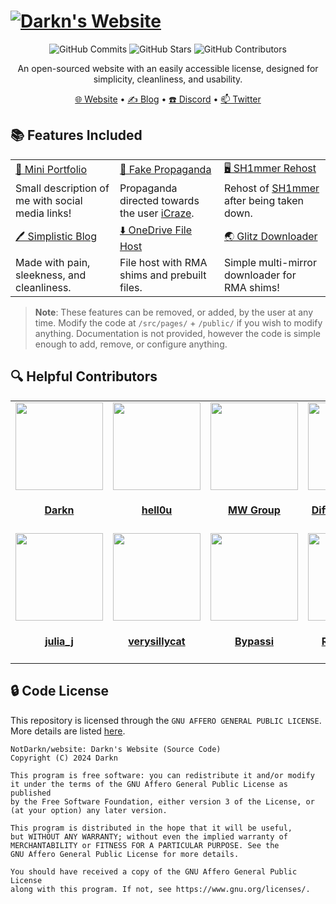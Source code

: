 <h1>
  <a href="https://osu.bio" target="_blank"><img src="https://github.com/NotDarkn/website/assets/73033672/61f75adb-5e24-454b-8c7f-59ca4f32941c" alt="Darkn's Website" width="auto"></a>
</h1>

<p align="center">
  <img 
    src="https://img.shields.io/github/commit-activity/m/NotDarkn/website?style=for-the-badge&logo=GitHub&label=Commits" 
    alt="GitHub Commits" />
  </img>
  <img 
    src="https://img.shields.io/github/stars/NotDarkn/website?style=for-the-badge&logo=GitHub" 
    alt="GitHub Stars" />
  </img>
  <img 
    src="https://img.shields.io/github/contributors/NotDarkn/website?style=for-the-badge&logo=GitHub&color=blue" 
    alt="GitHub Contributors" />
  </img>
</p>
<p align="center">
  An open-sourced website with an easily accessible license, designed for simplicity, cleanliness, and usability.
</p>
<p align="center">
  <a href="https://osu.bio" target="_blank">🌐 Website</a>
  •
  <a href="https://blog.osu.bio" target="_blank">✍ Blog</a>
  •
  <a href="https://discord.gg/ER8saRhYpg" target="_blank">☎️ Discord</a>
  •
  <a href="https://twitter.com/NotDarkn" target="_blank">📫 Twitter</a>
</p>

## 📚 Features Included
<table>
  <tbody>
    <tr>
      <td>
        <a
          href="https://osu.bio"
          >📖 Mini Portfolio</a
        >
      </td>
      <td>
        <a
          href="https://osu.bio/icraze"
          >📢 Fake Propaganda</a
        >
      </td>
      <td>
        <a
          href="https://osu.bio/sh1mmer"
          >🖥️ SH1mmer Rehost</a
        >
      </td>
    </tr>
    <tr>
      <td>
        Small description of me with social media links!
      </td>
      <td>
        Propaganda directed towards the user 
        <a 
          href="https://icraze.dev"
          >iCraze</a
        >.
      </td>
      <td>
        Rehost of
        <a
          href="https://sh1mmer.me"
          >SH1mmer</a
        >
        after being taken down.
      </td>
    </tr>
    <tr>
      <td>
        <a 
          href="https://blog.osu.bio"
          >🖊️ Simplistic Blog</a
        >
      </td>
      <td>
        <a
          href="https://dl.osu.bio"
          >⬇️ OneDrive File Host</a
        >
      </td>
      <td>
        <a 
          href="https://osu.bio/sh1mmer/downloader"
          >🌏 Glitz Downloader</a
        >
      </td>
    </tr>
    <tr>
      <td>
        Made with pain, sleekness, and cleanliness.
      </td>
      <td>
        File host with RMA shims and prebuilt files.
      </td>
      <td>
        Simple multi-mirror downloader for RMA shims!
      </td>
    </tr>
  </tbody>
</table>

> **Note**: These features can be removed, or added, by the user at any time. Modify the code at `/src/pages/` + `/public/` if you wish to modify anything. Documentation is not provided, however the code is simple enough to add, remove, or configure anything.

## 🔍 Helpful Contributors
<table id='credit'>
<tr>
  <td id='Darkn'>
  <a href='https://github.com/NotDarkn'>
  <img src='https://github.com/NotDarkn.png' width='140px;'>
</a>
  <h4 align='center'><a href='https://osu.bio'>Darkn</a></h4>
</td>
  <td id='hell0u'>
  <a href='https://github.com/13waves'>
  <img src='https://github.com/13waves.png' width='140px;'>
</a>
  <h4 align='center'><a href='https://uhhwavee.vercel.app/'>hell0u</a></h4>
</td>
  <td id='MercuryWorkshop'>
  <a href='https://github.com/MercuryWorkshop'>
  <img src='https://github.com/MercuryWorkshop.png' width='140px;'>
</a>
  <h4 align='center'><a href='https://mercurywork.shop'>MW Group</a></h4>
</td>
  <td id='DiffuseHyperion'>
  <a href='https://github.com/DiffuseHyperion'>
  <img src='https://github.com/DiffuseHyperion.png' width='140px;'>
</a>
  <h4 align='center'><a href='https://diffusehyperion.com/'>DiffuseHyperion</a></h4>
</td>
  <td id='kxtz'>
  <a href='https://github.com/kxtzownsu'>
  <img src='https://github.com/kxtzownsu.png' width='140px;'>
</a>
  <h4 align='center'><a href='https://kxtz.femboy.vip/'>kxtz</a></h4>
</td>
</tr>

<tr>
  <td id='julia_j'>
  <a href='https://discord.com/users/1039648022084202516'>
  <img src='https://cdn.discordapp.com/avatars/1039648022084202516/39b7a93b8d41bcd0babde43f98f26e0a.webp?size=512' width='140px;'>
</a>
  <h4 align='center'><a href='https://discord.com/users/1039648022084202516'>julia_j</a></h4>
</td>
  <td id='cortex'>
  <a href='https://github.com/verysillycat'>
  <img src='https://github.com/verysillycat.png' width='140px;'>
</a>
  <h4 align='center'><a href='https://e-z.bio/cortex'>verysillycat</a></h4>
</td>
  <td id='bypassi'>
  <a href='https://github.com/bypassiwastaken'>
  <img src='https://github.com/bypassiwastaken.png' width='140px;'>
</a>
  <h4 align='center'><a href='https://bypassi.me'>Bypassi</a></h4>
</td>
  <td id='regalaether'>
  <a href='https://github.com/RegalAether'>
  <img src='https://github.com/RegalAether.png' width='140px;'>
</a>
  <h4 align='center'><a href='https://github.com/RegalAether'>RegalAether</a></h4>
</td>
  <td id='ichitaso'>
  <a href='https://github.com/huaraina'>
  <img src='https://github.com/huaraina.png' width='140px;'>
</a>
  <h4 align='center'><a href='https://discord.com/users/716417518197014538'>Raina</a></h4>
</td>
</tr>
</table>

## 🔒 Code License
This repository is licensed through the `GNU AFFERO GENERAL PUBLIC LICENSE`. More details are listed [here](https://github.com/NotDarkn/website/blob/main/LICENSE). 

```
NotDarkn/website: Darkn's Website (Source Code)
Copyright (C) 2024 Darkn

This program is free software: you can redistribute it and/or modify
it under the terms of the GNU Affero General Public License as published
by the Free Software Foundation, either version 3 of the License, or
(at your option) any later version.

This program is distributed in the hope that it will be useful,
but WITHOUT ANY WARRANTY; without even the implied warranty of
MERCHANTABILITY or FITNESS FOR A PARTICULAR PURPOSE. See the
GNU Affero General Public License for more details.

You should have received a copy of the GNU Affero General Public License
along with this program. If not, see https://www.gnu.org/licenses/.
```
